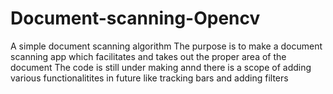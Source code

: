 # Document-scanning-Opencv
A simple document scanning algorithm
The purpose is to make a document scanning app which facilitates and takes out the proper area of the document
The code is still under making annd there is a scope of adding various functionalitites in future like tracking bars and adding filters
